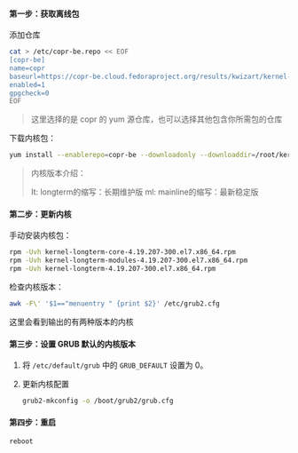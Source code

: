 #### 第一步：获取离线包

添加仓库

```bash
cat > /etc/copr-be.repo << EOF
[copr-be]
name=copr
baseurl=https://copr-be.cloud.fedoraproject.org/results/kwizart/kernel-longterm-4.19/epel-7-x86_64/
enabled=1
gpgcheck=0
EOF
```

> 这里选择的是 copr 的 yum 源仓库，也可以选择其他包含你所需包的仓库



下载内核包：

```bash
yum install --enablerepo=copr-be --downloadonly --downloaddir=/root/kernel-4.19 kernel-longterm
```

> 内核版本介绍：
>
> lt: longterm的缩写：长期维护版
> ml: mainline的缩写：最新稳定版



#### 第二步：更新内核

手动安装内核包：

```bash
rpm -Uvh kernel-longterm-core-4.19.207-300.el7.x86_64.rpm
rpm -Uvh kernel-longterm-modules-4.19.207-300.el7.x86_64.rpm
rpm -Uvh kernel-longterm-4.19.207-300.el7.x86_64.rpm
```

检查内核版本：

```bash
awk -F\' '$1=="menuentry " {print $2}' /etc/grub2.cfg
```

这里会看到输出的有两种版本的内核



#### 第三步：设置 GRUB 默认的内核版本

1. 将 `/etc/default/grub` 中的  `GRUB_DEFAULT` 设置为 0。

2. 更新内核配置

    ```bash
    grub2-mkconfig -o /boot/grub2/grub.cfg
    ```

#### 第四步：重启

```bash
reboot
```

